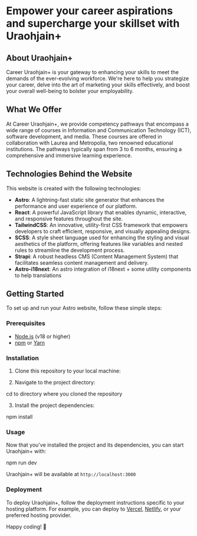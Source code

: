 # Empower your career aspirations and supercharge your skillset with Uraohjain+

## About Uraohjain+

Career Uraohjain+ is your gateway to enhancing your skills to meet the demands of the ever-evolving workforce. We're here to help you strategize your career, delve into the art of marketing your skills effectively, and boost your overall well-being to bolster your employability.

## What We Offer

At Career Uraohjain+, we provide competency pathways that encompass a wide range of courses in Information and Communication Technology (ICT), software development, and media. These courses are offered in collaboration with Laurea and Metropolia, two renowned educational institutions. The pathways typically span from 3 to 6 months, ensuring a comprehensive and immersive learning experience.

## Technologies Behind the Website

This website is created with the following technologies:

- **Astro**: A lightning-fast static site generator that enhances the performance and user experience of our platform.
- **React**: A powerful JavaScript library that enables dynamic, interactive, and responsive features throughout the site.
- **TailwindCSS**: An innovative, utility-first CSS framework that empowers developers to craft efficient, responsive, and visually appealing designs.
- **SCSS**: A style sheet language used for enhancing the styling and visual aesthetics of the platform, offering features like variables and nested rules to streamline the development process.
- **Strapi**: A robust headless CMS (Content Management System) that facilitates seamless content management and delivery.
- **Astro-i18next**: An astro integration of i18next + some utility components to help translations

## Getting Started

To set up and run your Astro website, follow these simple steps:

### Prerequisites

- [Node.js](https://nodejs.org/en/) (v18 or higher)
- [npm](https://www.npmjs.com/) or [Yarn](https://yarnpkg.com/)

### Installation

1. Clone this repository to your local machine:

2. Navigate to the project directory:

cd to directory where you cloned the repository

3. Install the project dependencies:

npm install

### Usage

Now that you've installed the project and its dependencies, you can start Uraohjain+ with:

npm run dev

Uraohjain+ will be available at `http://localhost:3000`

### Deployment

To deploy Uraohjain+, follow the deployment instructions specific to your hosting platform. For example, you can deploy to [Vercel](https://vercel.com/), [Netlify](https://www.netlify.com/), or your preferred hosting provider.

Happy coding! 🚀
